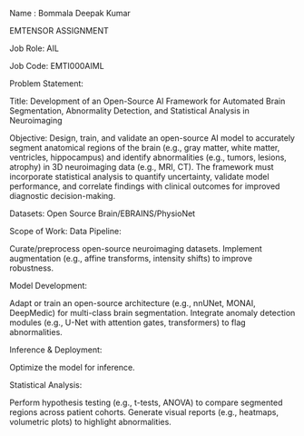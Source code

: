 Name : Bommala Deepak Kumar

EMTENSOR ASSIGNMENT

Job Role: AIL

Job Code: EMTI000AIML


Problem Statement:

Title: Development of an Open-Source AI Framework for Automated Brain Segmentation, Abnormality
Detection, and Statistical Analysis in Neuroimaging

Objective:
Design, train, and validate an open-source AI model to accurately segment anatomical regions of the brain
(e.g., gray matter, white matter, ventricles, hippocampus) and identify abnormalities (e.g., tumors, lesions,
atrophy) in 3D neuroimaging data (e.g., MRI, CT). The framework must incorporate statistical analysis to
quantify uncertainty, validate model performance, and correlate findings with clinical outcomes for improved
diagnostic decision-making.

Datasets:
Open Source Brain/EBRAINS/PhysioNet

Scope of Work:
Data Pipeline:

Curate/preprocess open-source neuroimaging datasets.
Implement augmentation (e.g., affine transforms, intensity shifts) to improve robustness.

Model Development:

Adapt or train an open-source architecture (e.g., nnUNet, MONAI, DeepMedic) for multi-class brain
segmentation.
Integrate anomaly detection modules (e.g., U-Net with attention gates, transformers) to flag abnormalities.

Inference &amp; Deployment:

Optimize the model for inference.

Statistical Analysis:

Perform hypothesis testing (e.g., t-tests, ANOVA) to compare segmented regions across patient cohorts.
Generate visual reports (e.g., heatmaps, volumetric plots) to highlight abnormalities.
